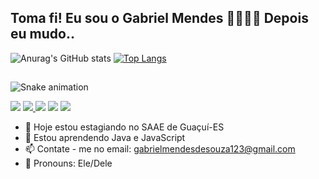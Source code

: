 ## Toma fi! Eu sou o Gabriel Mendes 🙅‍♂️🙅‍♂️ Depois eu mudo..
![Anurag's GitHub stats](https://github-readme-stats.vercel.app/api?username=GabrielMendesdeSouza&show_icons=true&theme=github_dark)
[![Top Langs](https://github-readme-stats.vercel.app/api/top-langs/?username=GabrielMendesdeSouza&theme=github_dark)](https://github.com/GabrielMendesdeSouza/github-readme-stats)


##

![Snake animation](https://github.com/rafaballerini2/rafaballerini2/blob/output/github-contribution-grid-snake.svg)
 
<div> 
  <a href="https://www.youtube.com/channel/UC_-uuuZbY0AAt9CViNzvc-Q" target="_blank"><img src="https://img.shields.io/badge/YouTube-FF0000?style=for-the-badge&logo=youtube&logoColor=white" target="_blank"></a>
  <a href="https://instagram.com/rafaballerini" target="_blank"><img src="https://img.shields.io/badge/-Instagram-%23E4405F?style=for-the-badge&logo=instagram&logoColor=white" target="_blank">
 <a href="https://discord.gg/wagxzStdcR" target="_blank"><img src="https://img.shields.io/badge/Discord-7289DA?style=for-the-badge&logo=discord&logoColor=white" target="_blank"></a> 
  <a href = "mailto:contatorafaballerini@gmail.com"><img src="https://img.shields.io/badge/-Gmail-%23333?style=for-the-badge&logo=gmail&logoColor=white" target="_blank"></a>
  <a href="https://www.linkedin.com/in/gabriel-mendes-de-souza-b80776209?lipi=urn%3Ali%3Apage%3Ad_flagship3_profile_view_base_contact_details%3BZRyEILdbSwaUir9frfmAMw%3D%3D" target="_blank"><img src="https://img.shields.io/badge/-LinkedIn-%230077B5?style=for-the-badge&logo=linkedin&logoColor=white" target="_blank"></a> 
  
</div>


- 🔭 Hoje estou estagiando no SAAE de Guaçuí-ES
- 🌱 Estou aprendendo Java e JavaScript
- 📫 Contate - me no email: gabrielmendesdesouza123@gmail.com
- 🤖 Pronouns: Ele/Dele 
